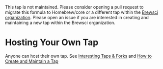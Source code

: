 This tap is not maintained. Please consider opening a pull request to migrate this formula to Homebrew/core or a different tap within the [Brewsci organization](https://github.com/brewsci). Please open an issue if you are interested in creating and maintaining a new tap within the Brewsci organization.

# Hosting Your Own Tap

Anyone can host their own tap. See [Interesting Taps & Forks](https://docs.brew.sh/Interesting-Taps-and-Forks.html) and [How to Create and Maintain a Tap](https://docs.brew.sh/How-to-Create-and-Maintain-a-Tap.html)
